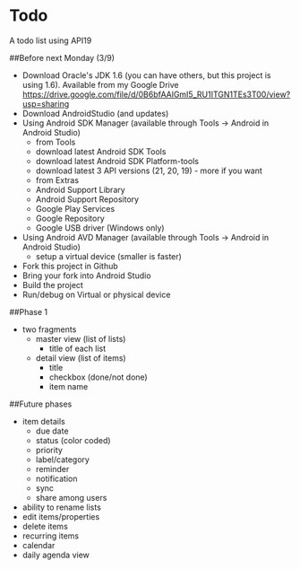 # Todo
A todo list using API19

##Before next Monday (3/9)
* Download Oracle's JDK 1.6 (you can have others, but this project is using 1.6).  Available from my Google Drive https://drive.google.com/file/d/0B6bfAAlGmI5_RU1ITGN1TEs3T00/view?usp=sharing
* Download AndroidStudio (and updates)
* Using Android SDK Manager (available through Tools -> Android in Android Studio)
  * from Tools
   * download latest Android SDK Tools
   * download latest Android SDK Platform-tools
  * download latest 3 API versions (21, 20, 19) - more if you want
  * from Extras
   * Android Support Library
   * Android Support Repository
   * Google Play Services
   * Google Repository
   * Google USB driver (Windows only)
* Using Android AVD Manager (available through Tools -> Android in Android Studio) 
  * setup a virtual device (smaller is faster)
* Fork this project in Github
* Bring your fork into Android Studio
* Build the project
* Run/debug on Virtual or physical device


##Phase 1
* two fragments
  * master view (list of lists)
    * title of each list
  * detail view (list of items)
    * title
    * checkbox (done/not done)
    * item name
 

##Future phases
* item details
  * due date
  * status (color coded)
  * priority
  * label/category
  * reminder
  * notification
  * sync
  * share among users
* ability to rename lists
* edit items/properties
* delete items
* recurring items
* calendar
* daily agenda view
